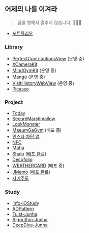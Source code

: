 ## 어제의 나를 이겨라
> 꿈을 향해서 멈추지 않습니다. 🏃🏿‍♂️
* [포트폴리오](https://www.goodjunha.com)
### Library
- [PerfectContributionsView](https://github.com/jjunhaa0211/PerfectContributionsView) (운영 중)
- [XCameraKit](https://github.com/jjunhaa0211/XCameraKit) 
- [MindGymKit](https://github.com/MaeumGaGym/MindGymKit) (운영 중)
- [Mango](https://github.com/MaeumGaGym/Mango) (운영 중)
- [VisitHistoryWebView](https://github.com/jjunhaa0211/VisitHistoryWebView) (운영 중)
- [Picasso](https://github.com/jjunhaa0211/Picasso/tree/main)

### Project
* [Today](https://github.com/TodayAsWell/Today-Memory-iOS)
* [SecureMarshmallow](https://github.com/SecureMarshmallow/SecureMarshmallow_iOS_V3)
* [LookMonster](https://github.com/LookMonster/LookMonster-iOS)
* [MaeumGaGym](https://github.com/MaeumgaGym/MaeumGaGym_iOS) (배포 중)
* [인스타 차단 앱](https://github.com/jjunhaa0211/ForcedBlockingSwift)
* [NFC](https://github.com/jjunhaa0211/NFC-Swift)
* [Mafia](https://github.com/jjunhaa0211/Mafia)
* [Shalo](https://github.com/AVFNS/Shalo) ([배포 완료](https://apps.apple.com/kr/app/shalo/id6511210958))
* [Decofolio](https://github.com/Decofolio/Decofolio-Frontend)
* [WEATHERCARD](https://github.com/jjunhaa0211/WEATHERCARD) (배포 중)
* [JMemo](https://github.com/jjunhaa0211/JMemo) ([배포 완료](https://apps.apple.com/kr/app/%EC%A4%80%EB%85%B8%ED%8A%B8/id6505130882))
* [자기주도](https://github.com/jjunhaa0211/JAGIJUDO)

### Study
* [Info-iOStudy](https://github.com/Info-iOS/iOStudy)
* [ADPattern](https://github.com/jjunhaa0211/ADPattern-Swift)
* [Tuist-Junha](https://github.com/jjunhaa0211/Tuist-Junha)
* [Algorithm-Junha](https://github.com/jjunhaa0211/Algorithm-Junha)
* [DeepDive-Junha](https://github.com/jjunhaa0211/DeepDive-Junha)
